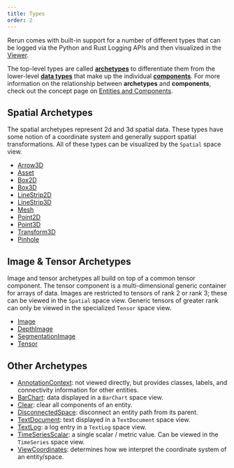 ```yaml
---
title: Types
order: 2
---
```


Rerun comes with built-in support for a number of different types that can be logged via the Python and Rust Logging
APIs and then visualized in the [Viewer](viewer.md).

The top-level types are called [**archetypes**](types/archetypes.md) to differentiate them from the lower-level
[**data types**](types/datatypes.md) that make up the individual [**components**](types/components.md).
For more information on the relationship between **archetypes** and **components**, check out the concept page
on [Entities and Components](../concepts/entity-component.md).

## Spatial **Archetypes**
The spatial archetypes represent 2d and 3d spatial data. These types have some notion of a coordinate system and
generally support spatial transformations. All of these types can be visualized by the `Spatial` space view.
* [Arrow3D](types/archetypes/arrows3d.md)
* [Asset](types/archetypes/asset3d.md)
* [Box2D](types/archetypes/boxes2d.md)
* [Box3D](types/archetypes/boxes3d.md)
* [LineStrip2D](types/archetypes/line_strips2d.md)
* [LineStrip3D](types/archetypes/line_strips3d.md)
* [Mesh](types/archetypes/mesh3d.md)
* [Point2D](types/archetypes/points2d.md)
* [Point3D](types/archetypes/points3d.md)
* [Transform3D](types/archetypes/transform3d.md)
* [Pinhole](types/archetypes/pinhole.md)

## Image & Tensor **Archetypes**
Image and tensor archetypes all build on top of a common tensor component. The tensor component is a multi-dimensional
generic container for arrays of data. Images are restricted to tensors of rank 2 or rank 3; these can be viewed in the
`Spatial` space view. Generic tensors of greater rank can only be viewed in the specialized `Tensor` space view.
* [Image](types/archetypes/image.md)
* [DepthImage](types/archetypes/depth_image.md)
* [SegmentationImage](types/archetypes/segmentation_image.md)
* [Tensor](types/archetypes/tensor.md)

## Other **Archetypes**
* [AnnotationContext](types/archetypes/annotation_context.md): not viewed directly, but provides classes, labels, and connectivity information for other entities.
* [BarChart](types/archetypes/bar_chart.md): data displayed in a `BarChart` space view.
* [Clear](types/archetypes/clear.md): clear all components of an entity.
* [DisconnectedSpace](types/archetypes/disconnected_space.md): disconnect an entity path from its parent.
* [TextDocument](types/archetypes/text_document.md): text displayed in a `TextDocument` space view.
* [TextLog](types/archetypes/text_log.md): a log entry in a `TextLog` space view.
* [TimeSeriesScalar](types/archetypes/time_series_scalar.md): a single scalar / metric value. Can be viewed in the `TimeSeries` space view.
* [ViewCoordinates](types/archetypes/view_coordinates.md): determines how we interpret the coordinate system of an entity/space.


